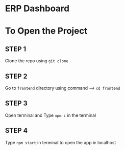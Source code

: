 # ERP Dashboard

# To Open the Project 

## STEP 1

Clone the repo using 
`git clone`

## STEP 2

Go to `frontend` directory
using command --> `cd frontend`

## STEP 3

Open terminal and
Type `npm i` in the terminal

## STEP 4

Type `npm start` in terminal to open the app in localhost
